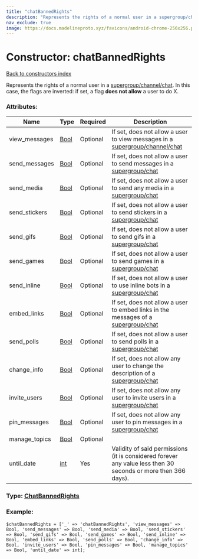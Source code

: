 ```yaml
---
title: "chatBannedRights"
description: "Represents the rights of a normal user in a supergroup/channel/chat. In this case, the flags are inverted: if set, a flag does not allow a user to do X."
nav_exclude: true
image: https://docs.madelineproto.xyz/favicons/android-chrome-256x256.png
---
```

# Constructor: chatBannedRights  
[Back to constructors index](/API_docs/constructors/index.html)



Represents the rights of a normal user in a [supergroup/channel/chat](https://core.telegram.org/api/channel). In this case, the flags are inverted: if set, a flag **does not allow** a user to do X.

### Attributes:

| Name     |    Type       | Required | Description |
|----------|---------------|----------|-------------|
|view\_messages|[Bool](/API_docs/types/Bool.html) | Optional|If set, does not allow a user to view messages in a [supergroup/channel/chat](https://core.telegram.org/api/channel)|
|send\_messages|[Bool](/API_docs/types/Bool.html) | Optional|If set, does not allow a user to send messages in a [supergroup/chat](https://core.telegram.org/api/channel)|
|send\_media|[Bool](/API_docs/types/Bool.html) | Optional|If set, does not allow a user to send any media in a [supergroup/chat](https://core.telegram.org/api/channel)|
|send\_stickers|[Bool](/API_docs/types/Bool.html) | Optional|If set, does not allow a user to send stickers in a [supergroup/chat](https://core.telegram.org/api/channel)|
|send\_gifs|[Bool](/API_docs/types/Bool.html) | Optional|If set, does not allow a user to send gifs in a [supergroup/chat](https://core.telegram.org/api/channel)|
|send\_games|[Bool](/API_docs/types/Bool.html) | Optional|If set, does not allow a user to send games in a [supergroup/chat](https://core.telegram.org/api/channel)|
|send\_inline|[Bool](/API_docs/types/Bool.html) | Optional|If set, does not allow a user to use inline bots in a [supergroup/chat](https://core.telegram.org/api/channel)|
|embed\_links|[Bool](/API_docs/types/Bool.html) | Optional|If set, does not allow a user to embed links in the messages of a [supergroup/chat](https://core.telegram.org/api/channel)|
|send\_polls|[Bool](/API_docs/types/Bool.html) | Optional|If set, does not allow a user to send polls in a [supergroup/chat](https://core.telegram.org/api/channel)|
|change\_info|[Bool](/API_docs/types/Bool.html) | Optional|If set, does not allow any user to change the description of a [supergroup/chat](https://core.telegram.org/api/channel)|
|invite\_users|[Bool](/API_docs/types/Bool.html) | Optional|If set, does not allow any user to invite users in a [supergroup/chat](https://core.telegram.org/api/channel)|
|pin\_messages|[Bool](/API_docs/types/Bool.html) | Optional|If set, does not allow any user to pin messages in a [supergroup/chat](https://core.telegram.org/api/channel)|
|manage\_topics|[Bool](/API_docs/types/Bool.html) | Optional|
|until\_date|[int](/API_docs/types/int.html) | Yes|Validity of said permissions (it is considered forever any value less then 30 seconds or more then 366 days).|



### Type: [ChatBannedRights](/API_docs/types/ChatBannedRights.html)


### Example:

```
$chatBannedRights = ['_' => 'chatBannedRights', 'view_messages' => Bool, 'send_messages' => Bool, 'send_media' => Bool, 'send_stickers' => Bool, 'send_gifs' => Bool, 'send_games' => Bool, 'send_inline' => Bool, 'embed_links' => Bool, 'send_polls' => Bool, 'change_info' => Bool, 'invite_users' => Bool, 'pin_messages' => Bool, 'manage_topics' => Bool, 'until_date' => int];
```  
